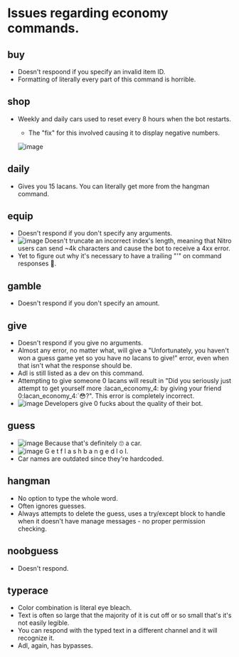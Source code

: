 # Issues regarding economy commands.

## buy

- Doesn't respoond if you specify an invalid item ID.
- Formatting of literally every part of this command is horrible.

## shop

- Weekly and daily cars used to reset every 8 hours when the bot restarts.
  - The "fix" for this involved causing it to display negative numbers.
  
  ![image](https://user-images.githubusercontent.com/86816930/133685085-972455a1-101e-44f9-92e7-d8d9e5143033.png)

## daily

- Gives you 15 lacans.  You can literally get more from the hangman command.

## equip

- Doesn't respond if you don't specify any arguments.
- ![image](https://user-images.githubusercontent.com/86816930/133685520-461bebe9-a807-41a7-aee5-cf41c905b95c.png) Doesn't truncate an incorrect index's length, meaning that Nitro users can send ~4k characters and cause the bot to receive a 4xx error.
- Yet to figure out why it's necessary to have a trailing "'" on command responses 🤔.

## gamble

- Doesn't respond if you don't specify an amount.

## give

- Doesn't respond if you give no arguments.
- Almost any error, no matter what, will give a "Unfortunately, you haven't won a guess game yet so you have no lacans to give!" error, even when that isn't what the response should be.
- Adl is still listed as a dev on this command.
- Attempting to give someone 0 lacans will result in "Did you seriously just attempt to get yourself more :lacan_economy_4: by giving your friend 0:lacan_economy_4:`:flushed:?".  This error is completely incorrect.
- ![image](https://user-images.githubusercontent.com/86816930/133686651-4a16470f-b017-4ba4-ae98-a1c5eb1e7c6b.png)
Developers give 0 fucks about the quality of their bot. 

## guess

- ![image](https://user-images.githubusercontent.com/86816930/133687011-dbb8a06a-f4fc-4db6-8ec7-f2071ff3af6a.png)  Because that's definitely 🙄 a car.
- ![image](https://user-images.githubusercontent.com/86816930/133687721-2379f182-b013-43f0-88dc-22448a237204.png) G e t  f l a s h b a n g e d  l o l.
- Car names are outdated since they're hardcoded.

## hangman

- No option to type the whole word.
- Often ignores guesses.
- Always attempts to delete the guess, uses a try/except block to handle when it doesn't have manage messages - no proper permission checking.

## noobguess

- Doesn't respond.

## typerace

- Color combination is literal eye bleach.
- Text is often so large that the majority of it is cut off or so small that's it's not easily legible.
-  You can respond with the typed text in a different channel and it will recognize it.
-  Adl, again, has bypasses.



  

